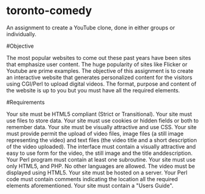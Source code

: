 toronto-comedy
==============

An assignment to create a YouTube clone, done in either groups or individually.

#Objective

The most popular websites to come out these past years have been sites that emphasize user content. The huge popularity of sites like Flicker or Youtube are prime examples. The objective of this assignment is to create an interactive website that generates personalized content for the visitors using CGI/Perl to upload digital videos. The format, purpose and content of the website is up to you but you must have all the required elements.

#Requirements

Your site must be HTML5 compliant (Strict or Transitional).
Your site must use files to store data.
Your site must use cookies or hidden fields or both to remember data.
Your site must be visually attractive and use CSS.
Your site must provide permit the upload of video files, image files (a still image representing the video) and text files (the video title and a short description of the video uploaded). The interface must contain a visually attractive and easy to use form for the video, the still image and the title anddescription.
Your Perl program must contain at least one subroutine.
Your site must use only HTML5, and PHP. No other languages are allowed. The video must be displayed using HTML5.
Your site must be hosted on a server.
Your Perl code must contain comments indicating the location all the required elements aforementioned.
Your site must contain a "Users Guide".
